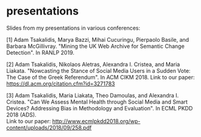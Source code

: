 # presentations

Slides from my presentations in various conferences:

[1] Adam Tsakalidis, Marya Bazzi, Mihai Cucuringu, Pierpaolo Basile, and Barbara McGillivray. "Mining the UK Web Archive for Semantic Change Detection". In RANLP 2019.

[2] Adam Tsakalidis, Nikolaos Aletras, Alexandra I. Cristea, and Maria Liakata. "Nowcasting the Stance of Social Media Users in a Sudden Vote: The Case of the Greek Referendum". In ACM CIKM 2018.
Link to our paper: https://dl.acm.org/citation.cfm?id=3271783

[3] Adam Tsakalidis, Maria Liakata, Theo Damoulas, and Alexandra I. Cristea. "Can We Assess Mental Health through Social Media and Smart Devices? Addressing Bias in Methodology and Evaluation". In ECML PKDD 2018 (ADS).  
Link to our paper: http://www.ecmlpkdd2018.org/wp-content/uploads/2018/09/258.pdf
